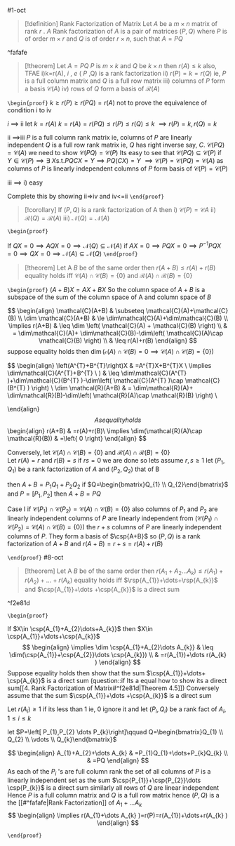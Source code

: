 #1-oct

> [!definition] Rank Factorization of Matrix
Let $A$ be a $m\times n$ matrix of rank $r$ . $A$ Rank factorization of $A$ is a pair of matrices $(P,Q)$ where $P$ is of order $m\times r$ and $Q$ is of order $r\times n$, such that $A=PQ$ 

^fafafe

> [!theorem] 
> Let $A=PQ$ $P$ is $m\times k$ and $Q$ be $k\times n$ then $r(A)\leq k$ also, TFAE
> i)k=r(A), $i$ , $e$ ( $P$ ,Q) is a rank factorization 
> ii) $r(P)=k=r(Q)$ ie, $P$ is a full column matrix and $Q$ is a full row matrix
> iii) columns of $P$ form a basis $\mathcal{C}(A)$
> iv) rows of $Q$ form a basis of $\mathcal{R}(A)$

`\begin{proof}`
$k\geq r(P)\geq r(PQ)=r(A)$
not to prove the equivalence of condition i to iv

 $i$ $\implies$ ii 
 let $k=r(A)$
 $k=r(A)=r(PQ)\leq r(P)\leq r(Q)\leq k$
 $\implies r(P)=k, r(Q)=k$
 
 ii $\implies$iii
 $P$ is a full column rank matrix ie, columns of $P$ are linearly independent 
 $Q$ is a full row rank matrix ie, $Q$ has right inverse say, $C$.
$\mathcal{C}(PQ)=\mathcal{C}(A)$ 
we need to show $\mathcal{C}(PQ)=\mathcal{C}(P)$
Its easy to see that $\mathcal{C}(PQ)\subseteq \mathcal{C}(P)$
if $Y \in \mathcal{C}(P)\implies \exists \ X \text{s.t.} PQCX=Y\implies PQ(CX)=Y$
$\implies \mathcal{C}(P)=\mathcal{C}(PQ)=\mathcal{C}(A)$
as columns of $P$ is linearly independent columns of $P$ form basis of $\mathcal{C}(P)=\mathcal{C}(P)$ 

iii $\implies$ i) easy

Complete this by showing ii=>iv and iv<=ii
`\end{proof}`

> [!corollary] 
> If $(P,Q)$ is a rank factorization of A then 
> i) $\mathcal{C}(P)=\mathcal{C}A$
ii) $\mathcal{R}(Q)=\mathcal{R}(A)$
iii) $\mathcal{N}(Q)=\mathcal{N}(A)$

`\begin{proof}`

If $QX=0\implies AQX=0\implies\mathcal{N}(Q)\subseteq\mathcal{N}(A)$
if $AX=0\implies PQX=0\implies P^{-1}PQX=0\implies QX=0\implies\mathcal{N}(A)\subseteq\mathcal{N}(Q)$
`\end{proof}`
> [!theorem] 
> Let A $B$ be of the same order then 
> $r(A+B)\leq r(A)+r(B)$
> equality holds iff $\mathcal{C}(A)\cap \mathcal{C}(B)=\{0\}$ and $\mathcal{R}(A)\cap \mathcal{R}(B)=\{0\}$ 


`\begin{proof}`
$(A+B)X=AX+BX$
So the column space of $A+B$ is a subspace of the sum of the column space of A and column space of $B$ 

$$
\begin{align}
\mathcal{C}(A+B) & \subseteq \mathcal{C}(A)+\mathcal{C}(B) \\
\dim \mathcal{C}(A+B) & \le \dim\mathcal{C}(A)+\dim\mathcal{C}(B) \\
\implies r(A+B) & \leq \dim \left( \mathcal{C}(A) + \mathcal{C}(B) \right) \\
 & = \dim\mathcal{C}(A)+ \dim\mathcal{C}(B)-\dim\left( \mathcal{C}(A)\cap \mathcal{C}(B) \right) \\
 & \leq r(A)+r(B)
\end{align}
$$
suppose equality holds then $\dim(\mathcal{c}(A)\cap \mathcal{C}(B)=0\implies \mathcal{C}(A)\cap \mathcal{C}(B)=\left\{ 0 \right\})$

$$
\begin{align}
\left(A^{T}+B^{T}\right)X & =A^{T}X+B^{T}X \\
\implies \dim\mathcal{C}(A^{T}+B^{T} \ ) & \leq \dim\mathcal{C}(A^{T} )+\dim\mathcal{C}(B^{T} )-\dim\left( \mathcal{C}(A^{T} )\cap \mathcal{C}(B^{T} ) \right) \\
 \dim \mathcal{R}(A+B) & = \dim\mathcal{R}(A)+ \dim\mathcal{R}(B)-\dim\left( \mathcal{R}(A)\cap \mathcal{R}(B) \right) \\

\end{align}
$$
As equality holds 
$$
\begin{align}
r(A+B) & =r(A)+r(B)\\
\implies \dim(\mathcal{R}(A)\cap \mathcal{R}(B)) & =\left\{ 0 \right\}
\end{align}
$$

Conversely, let $\mathcal{C}(A)\cap \mathcal{C}(B)=\left\{ {0} \right\}$ and $\mathcal{R}(A)\cap \mathcal{R}(B)=\left\{ {0} \right\}$\
Let $r(A)=r$ and $r(B)=s$
if $rs=0$ we are done 
so lets assume $r,s\geq1$ 
let $(P_{1},Q_{1})$ be a rank factorization of $A$ and $(P_{2},Q_{2})$ that of B

then $A+B=P_{1}Q_{1}+P_{2}Q_{2}$
if $Q=\begin{bmatrix}Q_{1} \\ Q_{2}\end{bmatrix}$ and $P=\left[ P_{1},P_{2} \right]$
then $A+B=PQ$ 

Case I if $\mathcal{C}(P_{1})\cap \mathcal{C}(P_{2})=\mathcal{C}(A)\cap \mathcal{C}(B)=\left\{ 0 \right\}$
also columns of $P_{1}$ and $P_{2}$ are linearly independent
columns of $P$ are linearly independent from ($\mathcal{C}(P_{1})\cap \mathcal{C}(P_{2})=\mathcal{C}(A)\cap \mathcal{C}(B)=\left\{ 0 \right\}$)
the $r+s$ columns of $P$ are linearly independent columns of $P$.
They form a basis of $\csp{A+B}$ 
so $(P,Q)$ is a rank factorization of $A+B$ and $r(A+B)=r+s=r(A)+r(B)$

`\end{proof}`
#8-oct

> [!theorem] 
> Let A $B$ be of the same order then 
> $r(A_{1}+A_{2}\dots A_{k})\leq r(A_{1})+r(A_{2})+\dots+r(A_{k})$
> equality holds iff $\rsp{A_{1}}+\dots+\rsp{A_{k}}$ and $\csp{A_{1}}+\dots +\csp{A_{k}}$ is a direct sum

^f2e81d


`\begin{proof}`

If $X\in \csp{A_{1}+A_{2}\dots+A_{k}}$
then $X\in \csp{A_{1}}+\dots+\csp{A_{k}}$
$$
\begin{align}
\implies \dim \csp{A_{1}+A_{2}\dots A_{k}} & \leq \dim(\csp{A_{1}}+\csp{A_{2}}\dots \csp{A_{k}}) \\
& =r(A_{1})+\dots r(A_{k} )
\end{align}
$$
 Suppose equality holds then show that the sum $\csp{A_{1}}+\dots+ \csp{A_{k}}$ is a direct sum 
(question::if Its a equal how to show its a direct sum[[4. Rank Factorization of Matrix#^f2e81d|Theorem 4.5]]) 
Conversely assume that the sum $\csp{A_{1}}+\dots +\csp{A_{k}}$ is a direct sum

Let $r(A_{i})\geq1$ if its less than 1 ie, 0 ignore it
and let $(P_{i},Q_{i})$ be a rank fact of $A_{i},1\leq i\leq k$

let $P=\left[ P_{1},P_{2} \dots P_{k}\right]\qquad Q=\begin{bmatrix}Q_{1} \\ Q_{2} \\ \vdots \\ Q_{k}\end{bmatrix}$ 

$$
\begin{align}
A_{1}+A_{2}+\dots A_{k} & =P_{1}Q_{1}+\dots+P_{k}Q_{k} \\
 & =PQ 
\end{align}
$$
As each of the $P_{i}$ 's are full column rank 
the set of all columns of $P$ is a linearly independent set as the sum $\csp{P_{1}}+\csp{P_{2}}\dots \csp{P_{k}}$ is a direct sum
similarly all rows of $Q$ are linear independent 
Hence $P$ is a full column matrix and $Q$ is a full row matrix hence $(P,Q)$ is a the [[#^fafafe|Rank Factorization]] of $A_{1}+\dots A_{k}$ 
$$
\begin{align}
\implies r(A_{1}+\dots A_{k} )=r(P)=r(A_{1})+\dots+r(A_{k} )
\end{align}
$$


`\end{proof}`
